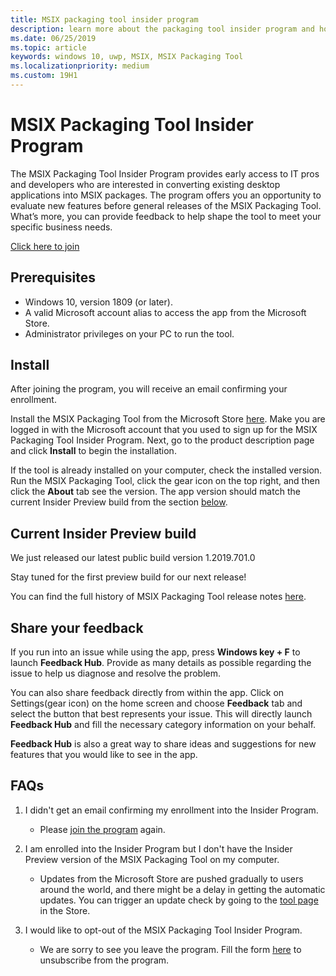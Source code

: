 ```yaml
---
title: MSIX packaging tool insider program
description: learn more about the packaging tool insider program and how to join
ms.date: 06/25/2019
ms.topic: article
keywords: windows 10, uwp, MSIX, MSIX Packaging Tool
ms.localizationpriority: medium
ms.custom: 19H1
---
```


# MSIX Packaging Tool Insider Program

The MSIX Packaging Tool Insider Program provides early access to IT pros and developers who are interested in converting existing desktop applications into MSIX packages. The program offers you an opportunity to evaluate new features before general releases of the MSIX Packaging Tool. What’s more, you can provide feedback to help shape the tool to meet your specific business needs. 

<div class="nextstepaction"><p><a class="x-hidden-focus" href="https://aka.ms/MSIXPackagingPreviewProgram" data-linktype="external">Click here to join</a></p></div>

## Prerequisites

- Windows 10, version 1809 (or later).
- A valid Microsoft account alias to access the app from the Microsoft Store.
- Administrator privileges on your PC to run the tool.

## Install

After joining the program, you will receive an email confirming your enrollment. 

Install the MSIX Packaging Tool from the Microsoft Store [here](https://www.microsoft.com/en-us/p/msix-packaging-tool/9n5lw3jbcxkf). Make you are logged in with the Microsoft account that you used to sign up for the MSIX Packaging Tool Insider Program. Next, go to the product description page and click **Install** to begin the installation.

If the tool is already installed on your computer, check the installed version. Run the MSIX Packaging Tool, click the gear icon on the top right, and then click the **About** tab see the version. The app version should match the current Insider Preview build from the section [below](#current-insider-preview-build).

## Current Insider Preview build

We just released our latest public build version 1.2019.701.0

Stay tuned for the first preview build for our next release!

You can find the full history of MSIX Packaging Tool release notes [here](release-notes/history.md).

## Share your feedback

If you run into an issue while using the app, press **Windows key + F** to launch **Feedback Hub**. Provide as many details as possible regarding the issue to help us diagnose and resolve the problem.

You can also share feedback directly from within the app. Click on Settings(gear icon) on the home screen and choose **Feedback** tab and select the button that best represents your issue. This will directly launch **Feedback Hub** and fill the necessary category information on your behalf. 

**Feedback Hub** is also a great way to share ideas and suggestions for new features that you would like to see in the app.  

## FAQs

1. I didn't get an email confirming my enrollment into the Insider Program. 
    - Please [join the program](https://aka.ms/MSIXPackagingPreviewProgram) again.  

2. I am enrolled into the Insider Program but I don't have the Insider Preview version of the MSIX Packaging Tool on my computer. 
    - Updates from the Microsoft Store are pushed gradually to users around the world, and there might be a delay in getting the automatic updates. You can trigger an update check by going to the [tool page](https://www.microsoft.com/en-us/p/msix-packaging-tool/9n5lw3jbcxkf) in the Store. 
3. I would like to opt-out of the MSIX Packaging Tool Insider Program. 
    - We are sorry to see you leave the program. Fill the form [here](https://forms.office.com/Pages/ResponsePage.aspx?id=v4j5cvGGr0GRqy180BHbR-NSOqDz219PqoOqk5qxQEZUMlEwNVNKMDhNUVlKOVpTRTlVWFhMMThLQy4u) to unsubscribe from the program. 

